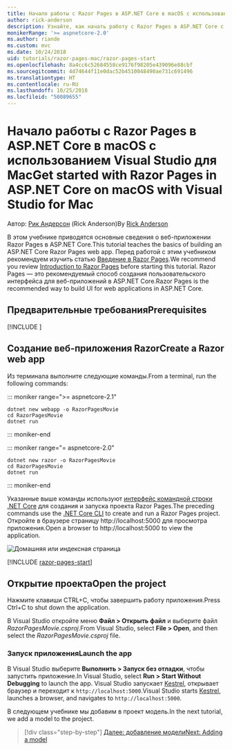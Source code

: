 ```yaml
---
title: Начало работы с Razor Pages в ASP.NET Core в macOS с использованием Visual Studio для Mac
author: rick-anderson
description: Узнайте, как начать работу с Razor Pages в ASP.NET Core с использованием Visual Studio для Mac.
monikerRange: '>= aspnetcore-2.0'
ms.author: riande
ms.custom: mvc
ms.date: 10/24/2018
uid: tutorials/razor-pages-mac/razor-pages-start
ms.openlocfilehash: 8a4cc6c52684558ce9176f98205e439096e88cbf
ms.sourcegitcommit: 4d74644f11e0dac52b4510048490ae731c691496
ms.translationtype: HT
ms.contentlocale: ru-RU
ms.lasthandoff: 10/25/2018
ms.locfileid: "50089655"
---
```

# <a name="get-started-with-razor-pages-in-aspnet-core-on-macos-with-visual-studio-for-mac"></a><span data-ttu-id="839ea-103">Начало работы с Razor Pages в ASP.NET Core в macOS с использованием Visual Studio для Mac</span><span class="sxs-lookup"><span data-stu-id="839ea-103">Get started with Razor Pages in ASP.NET Core on macOS with Visual Studio for Mac</span></span>

<span data-ttu-id="839ea-104">Автор: [Рик Андерсон](https://twitter.com/RickAndMSFT) (Rick Anderson)</span><span class="sxs-lookup"><span data-stu-id="839ea-104">By [Rick Anderson](https://twitter.com/RickAndMSFT)</span></span>

<span data-ttu-id="839ea-105">В этом учебнике приводятся основные сведения о веб-приложении Razor Pages в ASP.NET Core.</span><span class="sxs-lookup"><span data-stu-id="839ea-105">This tutorial teaches the basics of building an ASP.NET Core Razor Pages web app.</span></span> <span data-ttu-id="839ea-106">Перед работой с этим учебником рекомендуем изучить статью [Введение в Razor Pages](xref:razor-pages/index).</span><span class="sxs-lookup"><span data-stu-id="839ea-106">We recommend you review [Introduction to Razor Pages](xref:razor-pages/index) before starting this tutorial.</span></span> <span data-ttu-id="839ea-107">Razor Pages — это рекомендуемый способ создания пользовательского интерфейса для веб-приложений в ASP.NET Core.</span><span class="sxs-lookup"><span data-stu-id="839ea-107">Razor Pages is the recommended way to build UI for web applications in ASP.NET Core.</span></span>

## <a name="prerequisites"></a><span data-ttu-id="839ea-108">Предварительные требования</span><span class="sxs-lookup"><span data-stu-id="839ea-108">Prerequisites</span></span>

[!INCLUDE [](~/includes/net-core-prereqs-macos.md)]

## <a name="create-a-razor-web-app"></a><span data-ttu-id="839ea-109">Создание веб-приложения Razor</span><span class="sxs-lookup"><span data-stu-id="839ea-109">Create a Razor web app</span></span>

<span data-ttu-id="839ea-110">Из терминала выполните следующие команды.</span><span class="sxs-lookup"><span data-stu-id="839ea-110">From a terminal, run the following commands:</span></span>

::: moniker range=">= aspnetcore-2.1"

```console
dotnet new webapp -o RazorPagesMovie
cd RazorPagesMovie
dotnet run
```

::: moniker-end

::: moniker range="= aspnetcore-2.0"

```console
dotnet new razor -o RazorPagesMovie
cd RazorPagesMovie
dotnet run
```

::: moniker-end

<span data-ttu-id="839ea-111">Указанные выше команды используют [интерфейс командной строки .NET Core](/dotnet/core/tools/dotnet) для создания и запуска проекта Razor Pages.</span><span class="sxs-lookup"><span data-stu-id="839ea-111">The preceding commands use the [.NET Core CLI](/dotnet/core/tools/dotnet) to create and run a Razor Pages project.</span></span> <span data-ttu-id="839ea-112">Откройте в браузере страницу http://localhost:5000 для просмотра приложения.</span><span class="sxs-lookup"><span data-stu-id="839ea-112">Open a browser to http://localhost:5000 to view the application.</span></span>

![Домашняя или индексная страница](../razor-pages/razor-pages-start/_static/home.png)

[!INCLUDE [razor-pages-start](../../includes/RP/razor-pages-start.md)]

## <a name="open-the-project"></a><span data-ttu-id="839ea-114">Открытие проекта</span><span class="sxs-lookup"><span data-stu-id="839ea-114">Open the project</span></span>

<span data-ttu-id="839ea-115">Нажмите клавиши CTRL+C, чтобы завершить работу приложения.</span><span class="sxs-lookup"><span data-stu-id="839ea-115">Press Ctrl+C to shut down the application.</span></span>

<span data-ttu-id="839ea-116">В Visual Studio откройте меню **Файл > Открыть файл** и выберите файл *RazorPagesMovie.csproj*.</span><span class="sxs-lookup"><span data-stu-id="839ea-116">From Visual Studio, select **File > Open**, and then select the *RazorPagesMovie.csproj* file.</span></span>

### <a name="launch-the-app"></a><span data-ttu-id="839ea-117">Запуск приложения</span><span class="sxs-lookup"><span data-stu-id="839ea-117">Launch the app</span></span>

<span data-ttu-id="839ea-118">В Visual Studio выберите **Выполнить > Запуск без отладки**, чтобы запустить приложение.</span><span class="sxs-lookup"><span data-stu-id="839ea-118">In Visual Studio, select **Run > Start Without Debugging** to launch the app.</span></span> <span data-ttu-id="839ea-119">Visual Studio запускает [Kestrel](xref:fundamentals/servers/kestrel), открывает браузер и переходит к `http://localhost:5000`.</span><span class="sxs-lookup"><span data-stu-id="839ea-119">Visual Studio starts [Kestrel](xref:fundamentals/servers/kestrel), launches a browser, and navigates to `http://localhost:5000`.</span></span>

<span data-ttu-id="839ea-120">В следующем учебнике мы добавим в проект модель.</span><span class="sxs-lookup"><span data-stu-id="839ea-120">In the next tutorial, we add a model to the project.</span></span>

> [!div class="step-by-step"]
> [<span data-ttu-id="839ea-121">Далее: добавление модели</span><span class="sxs-lookup"><span data-stu-id="839ea-121">Next: Adding a model</span></span>](xref:tutorials/razor-pages-mac/model)
